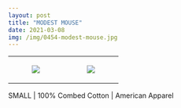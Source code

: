 ```yaml
---
layout: post
title: "MODEST MOUSE"
date: 2021-03-08
img: /img/0454-modest-mouse.jpg
---
```




<table style="width:100%;"><tr><td style="vertical-align:top;">
      <figure class="tmblr-full" data-orig-height="2048" data-orig-width="1365" data-orig-src="https://concertshirts.netlify.app/shirts/0454/0454-01.jpg"><img src="https://64.media.tumblr.com/e8106edeee2ae1ef1d4aad6862fbe0ef/5b27b37450b0e05b-6b/s540x810/1fd46a0c4a3d005bdc10dc63472ed15c612cff91.jpg" data-orig-height="2048" data-orig-width="1365" data-orig-src="https://concertshirts.netlify.app/shirts/0454/0454-01.jpg"/></figure></td>
    <td style="vertical-align:top;">
      <figure class="tmblr-full" data-orig-height="2048" data-orig-width="1365" data-orig-src="https://concertshirts.netlify.app/shirts/0454/0454-02.jpg"><img src="https://64.media.tumblr.com/0d0f3e813ec61f085aa988f410682227/5b27b37450b0e05b-61/s540x810/ee34d9a7e307a9680f968a182958295123288b5d.jpg" data-orig-height="2048" data-orig-width="1365" data-orig-src="https://concertshirts.netlify.app/shirts/0454/0454-02.jpg"/></figure></td>
  </tr></table><p>
  SMALL | 100% Combed Cotton | American Apparel
</p>
